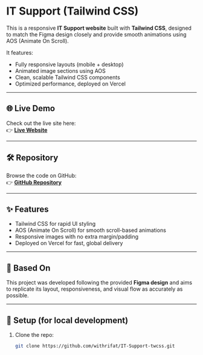 # IT Support (Tailwind CSS)

This is a responsive **IT Support website** built with **Tailwind CSS**, designed to match the Figma design closely and provide smooth animations using AOS (Animate On Scroll).  

It features:
- Fully responsive layouts (mobile + desktop)
- Animated image sections using AOS
- Clean, scalable Tailwind CSS components
- Optimized performance, deployed on Vercel

---

## 🌐 Live Demo

Check out the live site here:  
👉 [**Live Website**]()

---

## 🛠 Repository

Browse the code on GitHub:  
👉 [**GitHub Repository**]()

---

## ✨ Features

- Tailwind CSS for rapid UI styling  
- AOS (Animate On Scroll) for smooth scroll-based animations  
- Responsive images with no extra margin/padding  
- Deployed on Vercel for fast, global delivery

---

## 📐 Based On

This project was developed following the provided **Figma design** and aims to replicate its layout, responsiveness, and visual flow as accurately as possible.

---

## 🚀 Setup (for local development)

1. Clone the repo:
   ```bash
   git clone https://github.com/withrifat/IT-Support-twcss.git
